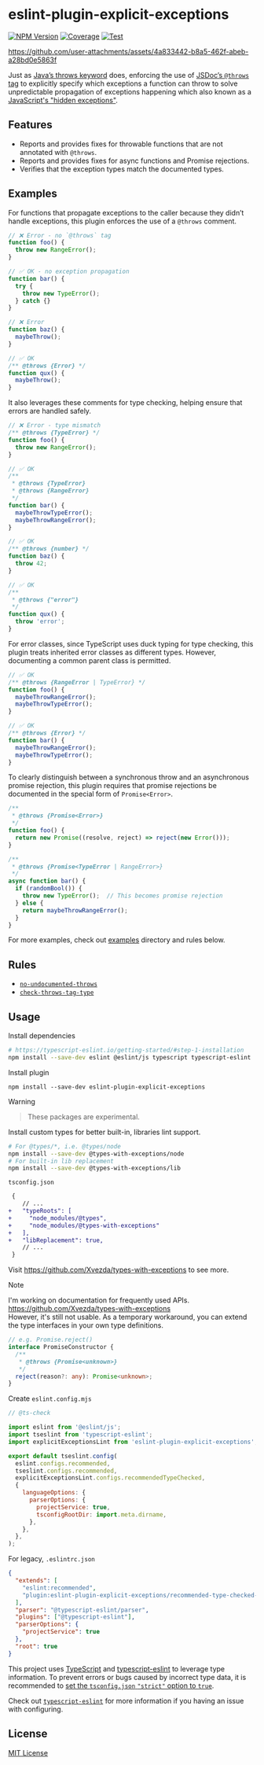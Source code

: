 # eslint-plugin-explicit-exceptions

[![NPM Version](https://img.shields.io/npm/v/eslint-plugin-explicit-exceptions)](https://www.npmjs.com/package/eslint-plugin-explicit-exceptions)
[![Coverage](https://raw.githubusercontent.com/Xvezda/eslint-plugin-explicit-exceptions/refs/heads/_meta/coverage.svg)](https://github.com/Xvezda/eslint-plugin-explicit-exceptions/actions/workflows/test.yml)
[![Test](https://github.com/Xvezda/eslint-plugin-explicit-exceptions/actions/workflows/test.yml/badge.svg)](https://github.com/Xvezda/eslint-plugin-explicit-exceptions/actions/workflows/test.yml)

https://github.com/user-attachments/assets/4a833442-b8a5-462f-abeb-a28bd0e5863f

Just as [Java’s throws keyword](https://dev.java/learn/exceptions/throwing/) does, enforcing the use of [JSDoc’s `@throws` tag](https://jsdoc.app/tags-throws) to explicitly specify which exceptions a function can throw to solve unpredictable propagation of exceptions happening which also known as a [JavaScript's "hidden exceptions"](https://www.youtube.com/watch?v=3iWoNJbGO2U).

## Features
- Reports and provides fixes for throwable functions that are not annotated with `@throws`.
- Reports and provides fixes for async functions and Promise rejections.
- Verifies that the exception types match the documented types.

## Examples
For functions that propagate exceptions to the caller because they didn’t handle exceptions, this plugin enforces the use of a `@throws` comment.
```javascript
// ❌ Error - no `@throws` tag
function foo() {
  throw new RangeError();
}

// ✅ OK - no exception propagation
function bar() {
  try {
    throw new TypeError();
  } catch {}
}

// ❌ Error
function baz() {
  maybeThrow();
}

// ✅ OK
/** @throws {Error} */
function qux() {
  maybeThrow();
}
```

It also leverages these comments for type checking, helping ensure that errors are handled safely.
```javascript
// ❌ Error - type mismatch
/** @throws {TypeError} */
function foo() {
  throw new RangeError();
}

// ✅ OK
/**
 * @throws {TypeError}
 * @throws {RangeError}
 */
function bar() {
  maybeThrowTypeError();
  maybeThrowRangeError();
}

// ✅ OK
/** @throws {number} */
function baz() {
  throw 42;
}

// ✅ OK
/**
 * @throws {"error"}
 */
function qux() {
  throw 'error';
}
```

For error classes, since TypeScript uses duck typing for type checking, this plugin treats inherited error classes as different types.
However, documenting a common parent class is permitted.
```javascript
// ✅ OK
/** @throws {RangeError | TypeError} */
function foo() {
  maybeThrowRangeError();
  maybeThrowTypeError();
}

// ✅ OK
/** @throws {Error} */
function bar() {
  maybeThrowRangeError();
  maybeThrowTypeError();
}
```

To clearly distinguish between a synchronous throw and an asynchronous promise rejection, this plugin requires that promise rejections be documented in the special form of `Promise<Error>`.
```javascript
/**
 * @throws {Promise<Error>}
 */
function foo() {
  return new Promise((resolve, reject) => reject(new Error()));
}

/**
 * @throws {Promise<TypeError | RangeError>}
 */
async function bar() {
  if (randomBool()) {
    throw new TypeError();  // This becomes promise rejection
  } else {
    return maybeThrowRangeError();
  }
}
```
For more examples, check out [examples](https://github.com/Xvezda/eslint-plugin-explicit-exceptions/tree/master/examples) directory and rules below.

## Rules
 - [`no-undocumented-throws`](https://github.com/Xvezda/eslint-plugin-explicit-exceptions/blob/master/docs/rules/no-undocumented-throws.md)
 - [`check-throws-tag-type`](https://github.com/Xvezda/eslint-plugin-explicit-exceptions/blob/master/docs/rules/check-throws-tag-type.md)

## Usage

Install dependencies
```sh
# https://typescript-eslint.io/getting-started/#step-1-installation
npm install --save-dev eslint @eslint/js typescript typescript-eslint
```

Install plugin
```
npm install --save-dev eslint-plugin-explicit-exceptions
```

> [!WARNING]
> > These packages are experimental.
> 
> Install custom types for better built-in, libraries lint support.
> ```sh
> # For @types/*, i.e. @types/node
> npm install --save-dev @types-with-exceptions/node
> # For built-in lib replacement
> npm install --save-dev @types-with-exceptions/lib
> ```
> `tsconfig.json`
> ```diff
>  {
>     // ...
> +   "typeRoots": [
> +     "node_modules/@types",
> +     "node_modules/@types-with-exceptions"
> +   ],
> +   "libReplacement": true,
>     // ...
>  }
> ```
> Visit https://github.com/Xvezda/types-with-exceptions to see more.

> [!NOTE]
> I'm working on documentation for frequently used APIs.  
> https://github.com/Xvezda/types-with-exceptions  
> However, it's still not usable. As a temporary workaround, you can extend the type interfaces in your own type definitions.
> ```typescript
> // e.g. Promise.reject()
> interface PromiseConstructor {
>   /**
>    * @throws {Promise<unknown>}
>    */
>   reject(reason?: any): Promise<unknown>;
> }
> ```

Create `eslint.config.mjs`

```javascript
// @ts-check

import eslint from '@eslint/js';
import tseslint from 'typescript-eslint';
import explicitExceptionsLint from 'eslint-plugin-explicit-exceptions';

export default tseslint.config(
  eslint.configs.recommended,
  tseslint.configs.recommended,
  explicitExceptionsLint.configs.recommendedTypeChecked,
  {
    languageOptions: {
      parserOptions: {
        projectService: true,
        tsconfigRootDir: import.meta.dirname,
      },
    },
  },
);
```

For legacy, `.eslintrc.json`

```json
{
  "extends": [
    "eslint:recommended",
    "plugin:eslint-plugin-explicit-exceptions/recommended-type-checked-legacy"
  ],
  "parser": "@typescript-eslint/parser",
  "plugins": ["@typescript-eslint"],
  "parserOptions": {
    "projectService": true
  },
  "root": true
}
```
This project uses [TypeScript](https://www.typescriptlang.org/) and [typescript-eslint](https://typescript-eslint.io/) to leverage type information. To prevent errors or bugs caused by incorrect type data, it is recommended to [set the `tsconfig.json` `"strict"` option to `true`](https://www.typescriptlang.org/tsconfig/#strict).

Check out [`typescript-eslint`](https://typescript-eslint.io/getting-started/) for more information if you having an issue with configuring.

## License
[MIT License](https://github.com/Xvezda/eslint-plugin-explicit-exceptions/blob/master/LICENSE)
